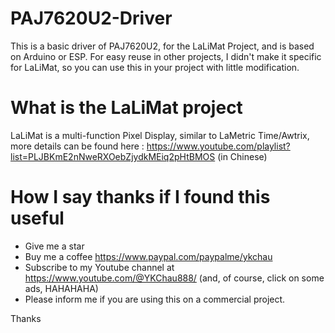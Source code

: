 # PAJ7620U2-Driver
This is a basic driver of PAJ7620U2, for the LaLiMat Project, and is based on Arduino or ESP.
For easy reuse in other projects, I didn't make it specific for LaLiMat, so you can use this in your project with little modification. 

# What is the LaLiMat project
LaLiMat is a multi-function Pixel Display, similar to LaMetric Time/Awtrix, more details can be found here : 
https://www.youtube.com/playlist?list=PLJBKmE2nNweRXOebZjydkMEiq2pHtBMOS (in Chinese)

# How I say thanks if I found this useful
- Give me a star
- Buy me a coffee https://www.paypal.com/paypalme/ykchau
- Subscribe to my Youtube channel at https://www.youtube.com/@YKChau888/ (and, of course, click on some ads, HAHAHAHA)
- Please inform me if you are using this on a commercial project.

Thanks
